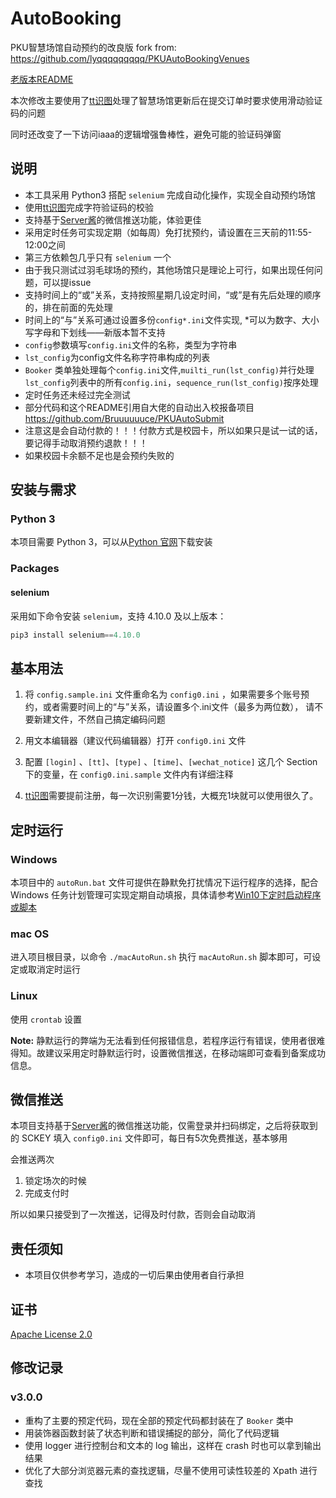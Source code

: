 # AutoBooking

PKU智慧场馆自动预约的改良版 fork from: https://github.com/lyqqqqqqqqq/PKUAutoBookingVenues

[老版本README](./archive/README.md)

本次修改主要使用了[tt识图](http://www.ttshitu.com/)处理了智慧场馆更新后在提交订单时要求使用滑动验证码的问题

同时还改变了一下访问iaaa的逻辑增强鲁棒性，避免可能的验证码弹窗


## 说明

- 本工具采用 Python3 搭配 `selenium` 完成自动化操作，实现全自动预约场馆
- 使用[tt识图](http://www.ttshitu.com/)完成字符验证码的校验
- 支持基于[Server酱](https://sct.ftqq.com/)的微信推送功能，体验更佳
- 采用定时任务可实现定期（如每周）免打扰预约，请设置在三天前的11:55-12:00之间
- 第三方依赖包几乎只有 `selenium` 一个
- 由于我只测试过羽毛球场的预约，其他场馆只是理论上可行，如果出现任何问题，可以提issue
- 支持时间上的“或”关系，支持按照星期几设定时间，“或”是有先后处理的顺序的，排在前面的先处理
- 时间上的“与”关系可通过设置多份`config*.ini`文件实现, *可以为数字、大小写字母和下划线——新版本暂不支持
- `config`参数填写`config.ini`文件的名称，类型为字符串
- `lst_config`为config文件名称字符串构成的列表
- `Booker` 类单独处理每个`config.ini`文件,`muilti_run(lst_config)`并行处理`lst_config`列表中的所有`config.ini`，`sequence_run(lst_config)`按序处理
- 定时任务还未经过完全测试
- 部分代码和这个README引用自大佬的自动出入校报备项目 https://github.com/Bruuuuuuce/PKUAutoSubmit
- 注意这是会自动付款的！！！付款方式是校园卡，所以如果只是试一试的话，要记得手动取消预约退款！！！
- 如果校园卡余额不足也是会预约失败的


## 安装与需求

### Python 3

本项目需要 Python 3，可以从[Python 官网](https://www.python.org/)下载安装

### Packages

#### selenium

采用如下命令安装 `selenium`，支持 4.10.0 及以上版本：

```python
pip3 install selenium==4.10.0
```

## 基本用法

1. 将 `config.sample.ini` 文件重命名为 `config0.ini` ，如果需要多个账号预约，或者需要时间上的“与”关系，请设置多个.ini文件（最多为两位数），
   请不要新建文件，不然自己搞定编码问题

2. 用文本编辑器（建议代码编辑器）打开 `config0.ini` 文件

3. 配置 `[login]` 、`[tt]`、`[type]` 、`[time]`、`[wechat_notice]` 这几个 Section 下的变量，在 `config0.ini.sample` 文件内有详细注释

4. [tt识图](http://www.ttshitu.com/)需要提前注册，每一次识别需要1分钱，大概充1块就可以使用很久了。

## 定时运行

### Windows

本项目中的 `autoRun.bat` 文件可提供在静默免打扰情况下运行程序的选择，配合 Windows 任务计划管理可实现定期自动填报，具体请参考[Win10下定时启动程序或脚本](https://blog.csdn.net/xielifu/article/details/81016220)

### mac OS

进入项目根目录，以命令 `./macAutoRun.sh` 执行 `macAutoRun.sh` 脚本即可，可设定或取消定时运行

### Linux

使用 `crontab` 设置

**Note:** 静默运行的弊端为无法看到任何报错信息，若程序运行有错误，使用者很难得知。故建议采用定时静默运行时，设置微信推送，在移动端即可查看到备案成功信息。

## 微信推送

本项目支持基于[Server酱](https://sct.ftqq.com/)的微信推送功能，仅需登录并扫码绑定，之后将获取到的 SCKEY 填入 `config0.ini` 文件即可，每日有5次免费推送，基本够用

会推送两次

1. 锁定场次的时候
2. 完成支付时

所以如果只接受到了一次推送，记得及时付款，否则会自动取消

## 责任须知

- 本项目仅供参考学习，造成的一切后果由使用者自行承担

## 证书

[Apache License 2.0](https://github.com/yanyuandaxia/PKUAutoBookingVenues/blob/main/LICENSE)

## 修改记录

### v3.0.0

- 重构了主要的预定代码，现在全部的预定代码都封装在了 `Booker` 类中
- 用装饰器函数封装了状态判断和错误捕捉的部分，简化了代码逻辑
- 使用 logger 进行控制台和文本的 log 输出，这样在 crash 时也可以拿到输出结果
- 优化了大部分浏览器元素的查找逻辑，尽量不使用可读性较差的 Xpath 进行查找

